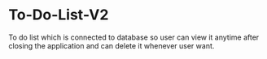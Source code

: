 # To-Do-List-V2
To do list which is connected to database so user can view it anytime after closing the application and can delete it whenever user want.
